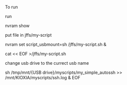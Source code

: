 To run 

run 

nvram show

put file in jffs/my-script


nvram set script_usbmount=sh /jffs/my-script.sh &

cat << EOF >/jffs/my-script.sh

change usb drive to the currect usb name

sh /tmp/mnt/{USB drive}/myscripts/my_simple_autossh >> /mnt/KIOXIA/myscripts/ssh.log &
EOF